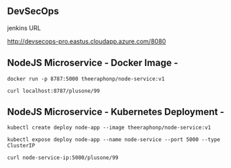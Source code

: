 ## DevSecOps

jenkins URL

http://devsecops-pro.eastus.cloudapp.azure.com/8080


## NodeJS Microservice - Docker Image -
`docker run -p 8787:5000 theeraphonp/node-service:v1`

`curl localhost:8787/plusone/99`
 
## NodeJS Microservice - Kubernetes Deployment -
`kubectl create deploy node-app --image theeraphonp/node-service:v1`

`kubectl expose deploy node-app --name node-service --port 5000 --type ClusterIP`

`curl node-service-ip:5000/plusone/99`

